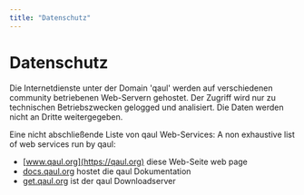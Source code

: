 ```yaml
---
title: "Datenschutz"
---
```

# Datenschutz

Die Internetdienste unter der Domain 'qaul' werden auf verschiedenen community betriebenen Web-Servern gehostet. Der Zugriff wird nur zu technischen Betriebszwecken gelogged und analisiert. Die Daten werden nicht an Dritte weitergegeben.

Eine nicht abschließende Liste von qaul Web-Services:
A non exhaustive list of web services run by qaul:

* [www.qaul.org](https://qaul.org) diese Web-Seite web page
* [docs.qaul.org](https://docs.qaul.org) hostet die qaul Dokumentation
* [get.qaul.org](https://get.qaul.org) ist der qaul Downloadserver
